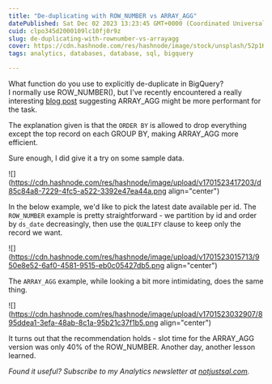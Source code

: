 ```yaml
---
title: "De-duplicating with ROW_NUMBER vs ARRAY_AGG"
datePublished: Sat Dec 02 2023 13:23:45 GMT+0000 (Coordinated Universal Time)
cuid: clpo345d2000109lc10fj0r9z
slug: de-duplicating-with-rownumber-vs-arrayagg
cover: https://cdn.hashnode.com/res/hashnode/image/stock/unsplash/52p1K0d0euM/upload/202e9c29fba6c46cd97bfc0f710bd882.jpeg
tags: analytics, databases, database, sql, bigquery

---
```


What function do you use to explicitly de-duplicate in BigQuery?  
I normally use ROW\_NUMBER(), but I've recently encountered a really interesting [blog post](https://cloud.google.com/blog/topics/developers-practitioners/bigquery-admin-reference-guide-query-optimization) suggesting ARRAY\_AGG might be more performant for the task.

The explanation given is that the `ORDER BY` is allowed to drop everything except the top record on each GROUP BY, making ARRAY\_AGG more efficient.

Sure enough, I did give it a try on some sample data.

![](https://cdn.hashnode.com/res/hashnode/image/upload/v1701523417203/d85c84a8-7229-4fc5-a522-3392e47ea44a.png align="center")

In the below example, we'd like to pick the latest date available per id. The `ROW_NUMBER` example is pretty straightforward - we partition by id and order by `ds_date` decreasingly, then use the `QUALIFY` clause to keep only the record we want.

![](https://cdn.hashnode.com/res/hashnode/image/upload/v1701523015713/950e8e52-6af0-4581-9515-eb0c05427db5.png align="center")

The `ARRAY_AGG` example, while looking a bit more intimidating, does the same thing.

![](https://cdn.hashnode.com/res/hashnode/image/upload/v1701523032907/895ddea1-3efa-48ab-8c1a-95b21c37f1b5.png align="center")

It turns out that the recommendation holds - slot time for the ARRAY\_AGG version was only 40% of the ROW\_NUMBER. Another day, another lesson learned.

*Found it useful? Subscribe to my Analytics newsletter at* [*notjustsql.com*](https://www.notjustsql.com)*.*
